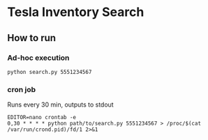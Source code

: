 # Tesla Inventory Search

## How to run

### Ad-hoc execution

```
python search.py 5551234567
```

### cron job

Runs every 30 min, outputs to stdout

```
EDITOR=nano crontab -e
0,30 * * * * python path/to/search.py 5551234567 > /proc/$(cat /var/run/crond.pid)/fd/1 2>&1
```
